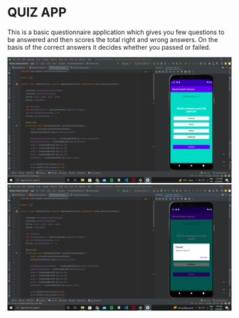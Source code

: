 # QUIZ APP

<p> This is a basic questionnaire application which gives you few questions to be answered and then scores the total right and wrong answers. On the basis of the correct answers it decides whether you passed or failed. </P>

<img src="mad.png">
<img src="mad1.png">
